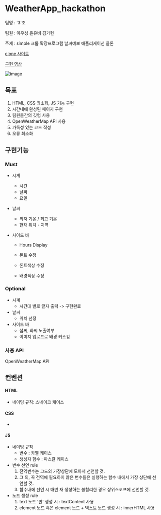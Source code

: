 # WeatherApp_hackathon

팀명 : '3'조

팀원 : 이우성 윤유비 김가현

주제 : simple 크롬 확장프로그램 날씨예보 애플리케이션 클론

[clone 사이트](https://chrome.google.com/webstore/detail/simple/ofpamglakelakiehjfhgfcikpponflgi)

[구현 영상](https://www.youtube.com/watch?v=QwLIlq60Drk) 

![image](https://user-images.githubusercontent.com/62285872/84174356-7b264a00-aab9-11ea-8cb1-ead00e1ea54d.png)

## 목표

1. HTML, CSS 최소화, JS 기능 구현
2. 시간내에 완성된 페이지 구현 
3. 팀원들간의 깃헙 사용
4. OpenWeatherMap API 사용
5. 가독성 있는 코드 작성
6. 오류 최소화



## 구현기능

### Must

- 시계
  - 시간
  - 날짜
  - 요일
  
- 날씨
  - 최저 기온 / 최고 기온
  - 현재 위치 - 지역
  
- 사이드 바

  - Hours Display 
  - 폰트 수정

  - 폰트색상 수정
  - 배경색상 수정



### Optional

- 시계
  - 시간대 별로 글자 출력 -> 구현완료
- 날씨 
  - 위치 선정
- 사이드 바
  - 섭씨, 화씨 노출여부
  - 이미지 업로드로 배경 커스컴 



### 사용 API

OpenWeatherMap API



## 컨벤션

#### HTML

- 네이밍 규칙: 스네이크 케이스



#### CSS

- 



#### JS

- 네이밍 규칙
  - 변수 : 카멜 케이스
  - 생성자 함수 : 파스칼 케이스
- 변수 선언 rule
  1. 전역변수는 코드의 가장상단에 모아서 선언할 것.
  2. 그 외, 꼭 전역에 필요하지 않은 변수들은 실행하는 함수 내에서 가장 상단에 선언할 것.
  3. 함수내에 선언 시 매번 재 생성하는 불합리한 경우 상위스코프에 선언할 것.
- 노드 생성 rule
  1. text 노드 '만' 생성 시 : textContent 사용
  2. element 노드 혹은 element 노드 + 텍스트 노드 생성 시 : innerHTML 사용
